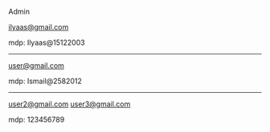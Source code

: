 
Admin

ilyaas@gmail.com

mdp: Ilyaas@15122003

_____________________________

user@gmail.com

mdp: Ismail@2582012

__________________________________

user2@gmail.com
user3@gmail.com

mdp: 123456789